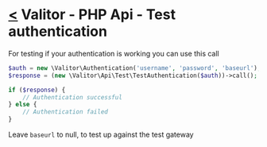 [<](../index.md) Valitor - PHP Api - Test authentication
=====================================================

For testing if your authentication is working you can use this call

```php
$auth = new \Valitor\Authentication('username', 'password', 'baseurl');
$response = (new \Valitor\Api\Test\TestAuthentication($auth))->call();

if ($response) {
    // Authentication successful
} else {
    // Authentication failed
}
```

Leave `baseurl` to null, to test up against the test gateway
